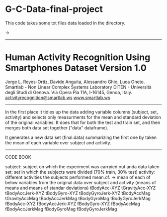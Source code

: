 # G-C-Data-final-project

This code takes some txt files data loaded in the directory. 

-> 
_________________________________________________________________________
Human Activity Recognition Using Smartphones Dataset
Version 1.0
==================================================================
Jorge L. Reyes-Ortiz, Davide Anguita, Alessandro Ghio, Luca Oneto.
Smartlab - Non Linear Complex Systems Laboratory
DITEN - Università degli Studi di Genova.
Via Opera Pia 11A, I-16145, Genoa, Italy.
activityrecognition@smartlab.ws
www.smartlab.ws 
__________________________________________________________________________

In the first place it tidies up the data adding variable columns (subject, set, activity) and selects only measurments for the mean and standard deviation of the original variables. It does that for both the test and train set, and then merges both data set together ("data" dataframe). 

It generates a new data set (final.data) summarizing the first one by taken the mean of each variable over subject and activity.

________________
CODE BOOK

subject: subject on which the experiment was carryied out anda data taken
set: set in which the subjects were divided (70% train, 30% test)
activity: different activities the subjects performed
mean.of. -> mean of each of below variables from the original data over subject and activity (means of means and means of standar deviations)
tBodyAcc-XYZ
tGravityAcc-XYZ
tBodyAccJerk-XYZ
tBodyGyro-XYZ
tBodyGyroJerk-XYZ
tBodyAccMag
tGravityAccMag
tBodyAccJerkMag
tBodyGyroMag
tBodyGyroJerkMag
fBodyAcc-XYZ
fBodyAccJerk-XYZ
fBodyGyro-XYZ
fBodyAccMag
fBodyAccJerkMag
fBodyGyroMag
fBodyGyroJerkMag
